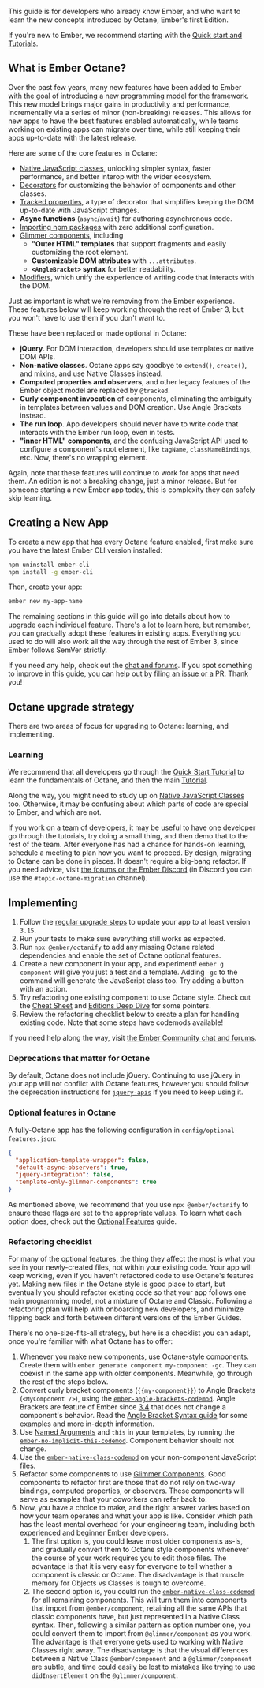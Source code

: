 This guide is for developers who already know Ember, and who want to learn the new concepts introduced
by Octane, Ember's first Edition.

If you're new to Ember, we recommend starting with the [Quick start and Tutorials](https://emberjs.com/learn).

## What is Ember Octane?

Over the past few years, many new features have been added to Ember with the goal of introducing a new programming model for the framework.
This new model brings major gains in productivity and performance, incrementally via a series of minor (non-breaking) releases.
This allows for new apps to have the best features enabled automatically, while teams working on existing apps can migrate over time, while still keeping their apps up-to-date with the latest release.

Here are some of the core features in Octane:

- [Native JavaScript classes](../../in-depth-topics/native-classes-in-depth/), unlocking simpler syntax, faster performance,
  and better interop with the wider ecosystem.
- [Decorators](../../in-depth-topics/native-classes-in-depth/#toc_decorators) for customizing the behavior of components and other classes.
- [Tracked properties](../../in-depth-topics/autotracking-in-depth/), a type of decorator that simplifies keeping the DOM
  up-to-date with JavaScript changes.
- **Async functions** (`async`/`await`) for authoring asynchronous code.
- [Importing npm packages](../../addons-and-dependencies/managing-dependencies/#toc_regular-npm-packages) with zero additional configuration.
- [Glimmer components](../../components/), including
  - **"Outer HTML" templates** that support fragments and easily customizing the
    root element.
  - **Customizable DOM attributes** with `...attributes`.
  - **`<AngleBracket>` syntax** for better readability.
- [Modifiers](../../components/template-lifecycle-dom-and-modifiers/), which unify the experience of writing code that interacts with the DOM.

Just as important is what we're removing from the Ember experience. These
features below will keep working through the rest of Ember 3, but you won't have to use them if you don't
want to.

These have been replaced or made optional in Octane:

- **jQuery**. For DOM interaction, developers should use templates or native DOM
  APIs.
- **Non-native classes**. Octane apps say goodbye to `extend()`, `create()`, and
  mixins, and use Native Classes instead.
- **Computed properties and observers**, and other legacy features of the Ember
  object model are replaced by `@tracked`.
- **Curly component invocation** of components, eliminating the ambiguity in templates between
  values and DOM creation. Use Angle Brackets instead.
- **The run loop**. App developers should never have to write code that interacts
  with the Ember run loop, even in tests.
- **"inner HTML" components**, and the confusing JavaScript API used to
  configure a component's root element, like `tagName`, `classNameBindings`,
  etc. Now, there's no wrapping element.

Again, note that these features will continue to work for apps that need them.
An edition is not a breaking change, just a minor release. But for someone starting
a new Ember app today, this is complexity they can safely skip learning.

## Creating a New App

To create a new app that has every Octane feature enabled, first make sure you have the latest Ember CLI version installed:

```sh
npm uninstall ember-cli
npm install -g ember-cli
```

Then, create your app:

```sh
ember new my-app-name
```

The remaining sections in this guide will go into details about how to upgrade
each individual feature. There's a lot to learn here, but remember, you can
gradually adopt these features in existing apps. Everything you used to do will
also work all the way through the rest of Ember 3, since Ember follows SemVer
strictly.

If you need any help, check out the [chat and forums](https://emberjs.com/community/).
If you spot something to improve in this guide, you can help out by
[filing an issue or a PR](https://github.com/ember-learn/guides-source). Thank you!


## Octane upgrade strategy

There are two areas of focus for upgrading to Octane: learning, and implementing.

### Learning

We recommend that all developers go through the [Quick Start Tutorial](../../getting-started/quick-start/) to learn the fundamentals of Octane, and then the main [Tutorial](../../tutorial/).

Along the way, you might need to study up on [Native JavaScript Classes](https://developer.mozilla.org/en-US/docs/Web/JavaScript/Reference/Statements/class) too. Otherwise, it may be confusing about which parts of code are special to Ember, and which are not.

If you work on a team of developers, it may be useful to have one developer go through the tutorials, try doing a small thing, and then demo that to the rest of the team. After everyone has had a chance for hands-on learning, schedule a meeting to plan how you want to proceed.
By design, migrating to Octane can be done in pieces. It doesn't require a big-bang refactor. If you need advice, visit [the forums or the Ember Discord](https://emberjs.com/community/) (in Discord you can use the `#topic-octane-migration` channel).

## Implementing

1. Follow the [regular upgrade steps](https://cli.emberjs.com/release/basic-use/upgrading/) to update your app to at least version `3.15`.
2. Run your tests to make sure everything still works as expected.
3. Run `npx @ember/octanify` to add any missing Octane related dependencies and enable the set of Octane optional features.
7. Create a new component in your app, and experiment! `ember g component` will give you just a test and a template. Adding `-gc` to the command will generate the JavaScript class too. Try adding a button with an action.
8. Try refactoring one existing component to use Octane style. Check out the [Cheat Sheet](./cheat-sheet/) and [Editions Deep Dive](./editions/) for some pointers.
9. Review the refactoring checklist below to create a plan for handling existing code. Note that some steps have codemods available!

If you need help along the way, visit [the Ember Community chat and forums](https://emberjs.com/community/).

### Deprecations that matter for Octane

By default, Octane does not include jQuery. Continuing to use jQuery in your app will not conflict with Octane features, however you should follow the deprecation instructions for [`jquery-apis`](https://deprecations.emberjs.com/v3.x/#toc_jquery-apis) if you need to keep using it.

### Optional features in Octane

A fully-Octane app has the following configuration in `config/optional-features.json`:

```json
{
  "application-template-wrapper": false,
  "default-async-observers": true,
  "jquery-integration": false,
  "template-only-glimmer-components": true
}
```

As mentioned above, we recommend that you use `npx @ember/octanify` to ensure these flags are set to the appropriate values. To learn what each option does, check out the [Optional Features](../../configuring-ember/optional-features/) guide.

### Refactoring checklist

For many of the optional features, the thing they affect the most is what you see in your newly-created files, not within your existing code.
Your app will keep working, even if you haven't refactored code to use Octane's features yet.
Making new files in the Octane style is good place to start, but eventually you should refactor existing code so that your app follows one main programming model, not a mixture of Octane and Classic.
Following a refactoring plan will help with onboarding new developers, and minimize flipping back and forth between different versions of the Ember Guides.

There's no one-size-fits-all strategy, but here is a checklist you can adapt, once you're familiar with what Octane has to offer:

1. Whenever you make new components, use Octane-style components. Create them with `ember generate component my-component -gc`. They can coexist in the same app with older components. Meanwhile, go through the rest of the steps below.
2. Convert curly bracket components (`{{my-component}}`) to Angle Brackets (`<MyComponent />`), using the [`ember-angle-brackets-codemod`](https://github.com/ember-codemods/ember-angle-brackets-codemod). Angle Brackets are feature of Ember since [3.4](https://blog.emberjs.com/2018/10/07/ember-3-4-released.html) that does not change a component's behavior. Read the [Angle Bracket Syntax guide](./templates/) for some examples and more in-depth information.
2. Use [Named Arguments](./editions/#toc_named-arguments) and `this` in your templates, by running the [`ember-no-implicit-this-codemod`](https://github.com/ember-codemods/ember-no-implicit-this-codemod). Component behavior should not change.
3. Use the [`ember-native-class-codemod`](https://github.com/ember-codemods/ember-native-class-codemod) on your non-component JavaScript files.
4. Refactor some components to use [Glimmer Components](../../components/). Good components to refactor first are those that do not rely on two-way bindings, computed properties, or observers. These components will serve as examples that your coworkers can refer back to.
5. Now, you have a choice to make, and the right answer varies based on how your team operates and what your app is like. Consider which path has the least mental overhead for your engineering team, including both experienced and beginner Ember developers.
   1. The first option is, you could leave most older components as-is, and gradually convert them to Octane style components whenever the course of your work requires you to edit those files. The advantage is that it is very easy for everyone to tell whether a component is classic or Octane. The disadvantage is that muscle memory for Objects vs Classes is tough to overcome.
   2. The second option is, you could run the [`ember-native-class-codemod`](https://github.com/ember-codemods/ember-native-class-codemod) for all remaining components. This will turn them into components that import from `@ember/component`, retaining all the same APIs that classic components have, but just represented in a Native Class syntax. Then, following a similar pattern as option number one, you could convert them to import from `@glimmer/component` as you work. The advantage is that everyone gets used to working with Native Classes right away. The disadvantage is that the visual differences between a Native Class `@ember/component` and a `@glimmer/component` are subtle, and time could easily be lost to mistakes like trying to use `didInsertElement` on the `@glimmer/component`.
